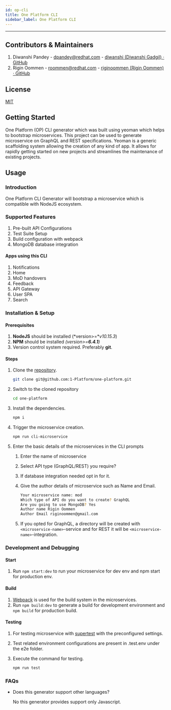 ```yaml
---
id: op-cli
title: One Platform CLI
sidebar_label: One Platform CLI
---
```

* * *

## Contributors & Maintainers

1. Diwanshi Pandey - [dpandey@redhat.com](mailto:dpandey@redhat.com) - [diwanshi (Diwanshi Gadgil) · GitHub](https://github.com/diwanshi)
2. Rigin Oommen - [roommen@redhat.com](mailto:roommen@redhat.com) - [riginoommen (Rigin Oommen) · GitHub](https://github.com/riginoommen)

## License

[MIT](https://github.com/1-Platform/one-platform/blob/master/LICENSE)

## Getting Started

One Platform (OP) CLI generator which was built using yeoman which helps to bootstrap microservices. This project can be used to generate microservice on GraphQL and REST specifications. Yeoman is a generic scaffolding system allowing the creation of any kind of app. It allows for rapidly getting started on new projects and streamlines the maintenance of existing projects.

## Usage

### Introduction

One Platform CLI Generator will bootstrap a microservice which is compatible with NodeJS ecosystem.

### Supported Features

1. Pre-built API Configurations
2. Test Suite Setup
3. Build configuration with webpack
4. MongoDB database integration

#### Apps using this CLI

1. Notifications
2. Home
3. MoD handovers
4. Feedback
5. API Gateway
6. User SPA
7. Search

### Installation & Setup

#### Prerequisites

1. **NodeJS**  should be installed (*version>=**v10.15.3*)
2. **NPM** should be installed *(version>=**6.4.1**)*
3. Version control system required. Preferably **git**.

#### Steps

1. Clone the [repository](https://github.com/1-Platform/one-platform).

    ```sh
    git clone git@github.com:1-Platform/one-platform.git
    ```

2. Switch to the cloned repository

    ```sh
    cd one-platform
    ```

3. Install the dependencies.

    ```sh
   npm i
   ```

4. Trigger the microservice creation.

    ```sh
   npm run cli-microservice
    ```

5. Enter the basic details of the microservices in the CLI prompts
    1. Enter the name of microservice
    2. Select API type (GraphQL/REST) you require?
    3. If database integration needed opt in for it.
    4. Give the author details of microservice such as Name and Email.

        ```sh
        Your microservice name: mod
        Which type of API do you want to create? GraphQL
        Are you going to use MongoDB? Yes
        Author name Rigin Oommen
        Author Email riginoommen@gmail.com
        ```

    5. If you opted for GraphQL, a directory will be created with `<microservice-name>`-service and for REST it will be `<microservice-name>`-integration.

### Development and Debugging

#### Start

1. Run `npm start:dev` to run your microservice for dev env and npm start for production env.

#### Build

1. [Webpack](https://webpack.js.org) is used for the build system in the microservices.
2. Run `npm build:dev` to generate a build for development environment and `npm build` for production build.

#### Testing

1. For testing microservice with [supertest](https://www.npmjs.com/package/supertest) with the preconfigured settings.
2. Test related environment configurations are present in .test.env under the e2e folder.
3. Execute the command for testing.

     ```sh
    npm run test
    ```

### FAQs

* Does this generator support other languages?

    No this generator provides support only Javascript.
